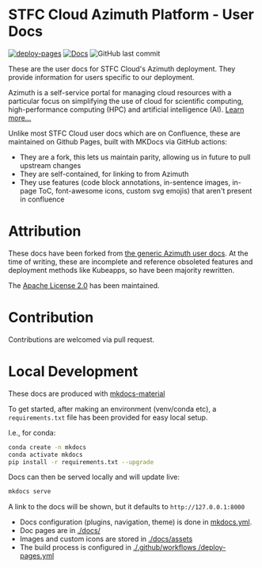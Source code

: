 # STFC Cloud Azimuth Platform - User Docs
[![deploy-pages](https://github.com/stfc/cloud-azimuth-user-docs/actions/workflows/deploy-pages.yml/badge.svg)](https://github.com/stfc/cloud-azimuth-user-docs/actions/workflows/deploy-pages.yml)
[![Docs](https://img.shields.io/badge/docs-live-blue.svg)](https://stfc.github.io/cloud-azimuth-user-docs/)
![GitHub last commit](https://img.shields.io/github/last-commit/stfc/cloud-azimuth-user-docs/main)

These are the user docs for STFC Cloud's Azimuth deployment. They provide information for users specific to our deployment.

Azimuth is a self-service portal for managing cloud resources with a particular focus on simplifying the use of cloud for scientific computing, high-performance computing (HPC) and artificial intelligence (AI). [Learn more...](https://stfc.github.io/azimuth-user-docs/)

Unlike most STFC Cloud user docs which are on Confluence, these are maintained on Github Pages, built with MKDocs via GitHub actions:
- They are a fork, this lets us maintain parity, allowing us in future to pull upstream changes
- They are self-contained, for linking to from Azimuth
- They use features (code block annotations, in-sentence images, in-page ToC, font-awesome icons, custom svg emojis) that aren't present in confluence

# Attribution
These docs have been forked from [the generic Azimuth user docs](https://azimuth-cloud.github.io/azimuth-user-docs/). At the time of writing, these are incomplete and reference obsoleted features and deployment methods like Kubeapps, so have been majority rewritten.

The [Apache License 2.0](LICENSE.md) has been maintained.

# Contribution
Contributions are welcomed via pull request.

# Local Development
These docs are produced with [mkdocs-material](https://squidfunk.github.io/mkdocs-material/)

To get started, after making an environment (venv/conda etc), a `requirements.txt` file has been provided for easy local setup.

I.e., for conda:
``` sh
conda create -n mkdocs
conda activate mkdocs
pip install -r requirements.txt --upgrade
```

Docs can then be served locally and will update live:

``` sh
mkdocs serve
```

A link to the docs will be shown, but it defaults to `http://127.0.0.1:8000`

- Docs configuration (plugins, navigation, theme) is done in [mkdocs.yml](mkdocs.yml).
- Doc pages are in [./docs/](./docs/)
- Images and custom icons are stored in [./docs/assets](./docs/assets/)
- The build process is configured in [./.github/workflows
/deploy-pages.yml](./.github/workflows/deploy-pages.yml)
